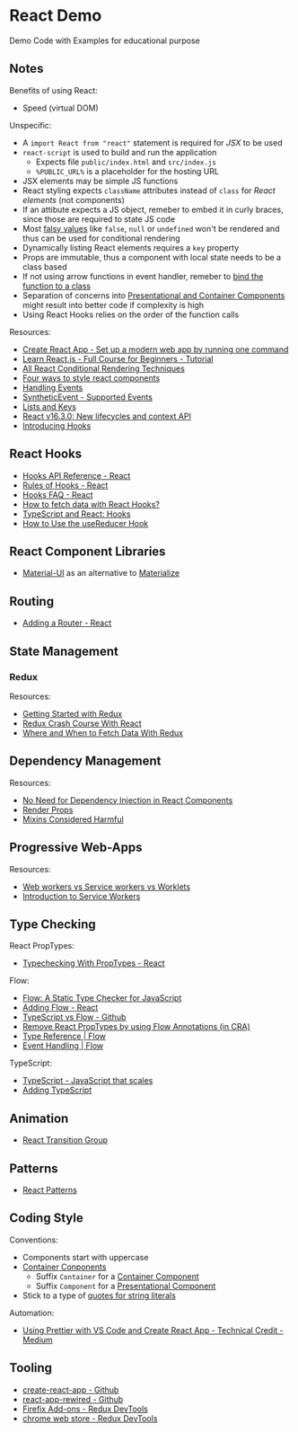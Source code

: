 # React Demo

Demo Code with Examples for educational purpose

## Notes

Benefits of using React:

- Speed (virtual DOM)

Unspecific:

- A `import React from "react"` statement is required for _JSX_ to be used
- `react-script` is used to build and run the application
  - Expects file `public/index.html` and `src/index.js`
  - `%PUBLIC_URL%` is a placeholder for the hosting URL
- JSX elements may be simple JS functions
- React styling expects `className` attributes instead of `class` for _React elements_ (not components)
- If an attibute expects a JS object, remeber to embed it in curly braces, since those are required to state JS code
- Most [falsy values](https://developer.mozilla.org/en-US/docs/Glossary/Falsy) like `false`, `null` or `undefined` won't be rendered and thus can be used for conditional rendering
- Dynamically listing React elements requires a `key` property
- Props are immutable, thus a component with local state needs to be a class based
- If not using arrow functions in event handler, remeber to [bind the function to a class](https://developer.mozilla.org/de/docs/Web/JavaScript/Reference/Global_Objects/Function/bind)
- Separation of concerns into [Presentational and Container Components](https://medium.com/@dan_abramov/smart-and-dumb-components-7ca2f9a7c7d0) might result into better code if complexity is high
- Using React Hooks relies on the order of the function calls

Resources:

- [Create React App - Set up a modern web app by running one command](https://facebook.github.io/create-react-app/)
- [Learn React.js - Full Course for Beginners - Tutorial](https://www.youtube.com/watch?v=DLX62G4lc44)
- [All React Conditional Rendering Techniques](https://www.robinwieruch.de/conditional-rendering-react/)
- [Four ways to style react components](https://codeburst.io/4-four-ways-to-style-react-components-ac6f323da822)
- [Handling Events](https://reactjs.org/docs/handling-events.html)
- [SyntheticEvent - Supported Events ](https://reactjs.org/docs/events.html#supported-events)
- [Lists and Keys](https://reactjs.org/docs/lists-and-keys.html)
- [React v16.3.0: New lifecycles and context API](https://reactjs.org/blog/2018/03/29/react-v-16-3.html)
- [Introducing Hooks](https://reactjs.org/docs/hooks-intro.html)

## React Hooks

- [Hooks API Reference - React](https://reactjs.org/docs/hooks-reference.html)
- [Rules of Hooks - React](https://reactjs.org/docs/hooks-rules.html)
- [Hooks FAQ - React](https://reactjs.org/docs/hooks-faq.html)
- [How to fetch data with React Hooks?](https://www.robinwieruch.de/react-hooks-fetch-data/)
- [TypeScript and React: Hooks](https://fettblog.eu/typescript-react/hooks/)
- [How to Use the useReducer Hook](https://daveceddia.com/usereducer-hook-examples/)

## React Component Libraries

- [Material-UI](https://material-ui.com/) as an alternative to [Materialize](https://materializecss.com/)

## Routing

- [Adding a Router - React](https://facebook.github.io/create-react-app/docs/adding-a-router)

## State Management

### Redux

Resources:

- [Getting Started with Redux](https://egghead.io/courses/getting-started-with-redux)
- [Redux Crash Course With React](https://www.youtube.com/watch?v=93p3LxR9xfM)
- [Where and When to Fetch Data With Redux](https://daveceddia.com/where-fetch-data-redux/)

## Dependency Management

Resources:

- [No Need for Dependency Injection in React Components](https://medium.com/@maxheiber/no-need-for-dependency-injection-in-react-components-641182760aaa)
- [Render Props](https://reactjs.org/docs/render-props.html)
- [Mixins Considered Harmful](https://reactjs.org/blog/2016/07/13/mixins-considered-harmful.html)

## Progressive Web-Apps

Resources:

- [Web workers vs Service workers vs Worklets](https://bitsofco.de/web-workers-vs-service-workers-vs-worklets/)
- [Introduction to Service Workers](https://www.youtube.com/watch?v=jVfXiv03y5c)

## Type Checking

React PropTypes:

- [Typechecking With PropTypes - React](https://reactjs.org/docs/typechecking-with-proptypes.html)

Flow:

- [Flow: A Static Type Checker for JavaScript](https://flow.org/)
- [Adding Flow - React](https://facebook.github.io/create-react-app/docs/adding-flow)
- [TypeScript vs Flow - Github](https://github.com/niieani/typescript-vs-flowtype)
- [Remove React PropTypes by using Flow Annotations (in CRA)](https://egghead.io/lessons/remove-react-proptypes-by-using-flow-annotations-in-cra)
- [Type Reference | Flow](https://flow.org/en/docs/react/types/)
- [Event Handling | Flow](https://flow.org/en/docs/react/events/)

TypeScript:

- [TypeScript - JavaScript that scales](https://www.typescriptlang.org/)
- [Adding TypeScript](https://facebook.github.io/create-react-app/docs/adding-typescript)

## Animation

- [React Transition Group](https://reactcommunity.org/react-transition-group/)

## Patterns

- [React Patterns](https://reactpatterns.com/)

## Coding Style

Conventions:

- Components start with uppercase
- [Container Conponents](https://reactpatterns.com/#container-component)
  - Suffix `Container` for a [Container Component](https://medium.com/@dan_abramov/smart-and-dumb-components-7ca2f9a7c7d0)
  - Suffix `Component` for a [Presentational Component](https://medium.com/@dan_abramov/smart-and-dumb-components-7ca2f9a7c7d0)
- Stick to a type of [quotes for string literals](https://staxmanade.com/2018/03/should-i-use-javascript-single-or-double-quotes/)

Automation:

- [Using Prettier with VS Code and Create React App - Technical Credit - Medium](https://medium.com/technical-credit/using-prettier-with-vs-code-and-create-react-app-67c2449b9d08)

## Tooling

- [create-react-app - Github](https://github.com/facebook/create-react-app)
- [react-app-rewired - Github](https://github.com/timarney/react-app-rewired)
- [Firefix Add-ons - Redux DevTools](https://addons.mozilla.org/de/firefox/addon/reduxdevtools/)
- [chrome web store - Redux DevTools](https://chrome.google.com/webstore/detail/redux-devtools/lmhkpmbekcpmknklioeibfkpmmfibljd?hl=de)
